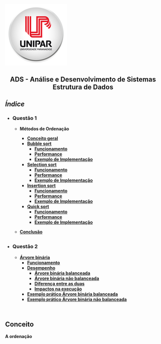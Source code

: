 ![Alt text ](/img/unipar.png "teste") 
<div align='center'><b><h2>ADS - Análise e Desenvolvimento de Sistemas
<b><br>Estrutura de Dados</h2></div>


*<h2>Índice</h2>*

 - <h3>Questão 1</h3>

    - Métodos de Ordenação
	    - [Conceito geral]( #Conceito)
	    - [Bubble sort](https://github.com/MatheusFuzi/EstruturadeDados2AARE/blob/master/Ordering%20Methods/Bubble%20Sort.md)
		    - [Funcionamento]()
		    - [Performance]()
		    - [Exemplo de Implementação]()
	    - [Selection sort]()
		    - [Funcionamento]()
		    - [Performance]()
		    - [Exemplo de Implementação]()
	    - [Insertion sort]()
		    - [Funcionamento]()
		    - [Performance]()
		    - [Exemplo de Implementação]()
	    - [Quick sort]()
		    - [Funcionamento]()
		    - [Performance]()
		    - [Exemplo de Implementação]()

	 - [Conclusão]()
	 ##
		 
- <h3>Questão 2</h3>

	 - [Árvore binária]()
		 - [Funcionamento]()
		 - [Desempenho ]()
			 - [Árvore binária balanceada]()
			 - [Árvore binária não balanceada]()
			 - [Diferença entre as duas]()
			 - [Impactos na execução]()
		- [Exemplo prático Árvore binária balanceada]()
		- [Exemplo prático Árvore binária não balanceada]()

<br>


 ## <div Conceito>Conceito</div>
<p>	A ordenação </p>
		  

	  

<!--stackedit_data:
eyJoaXN0b3J5IjpbLTEyODY3OTQxNDMsNzIyNjg3OTAwLC0xNj
E1NDk1MjYzLC0xNDA4NjIxMjU5LDE3NTA1MzU3MDEsMTE4ODUw
ODc1OSwtMTEyODEyNjYxNSwxNDMyMzc1NDU4LDE2NzMxMTc0Nz
IsLTYzNTA4ODA0NCwxNjE5MDgzMzgyLDE0ODI1NTExMTUsMTE2
ODExNjUyLDk5OTI1ODY1NSwtMzMyNDU1MzYzXX0=
-->